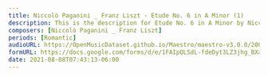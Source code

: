 ```yaml
---
title: Niccolò Paganini _ Franz Liszt - Etude No. 6 in A Minor (1)
description: This is the description for Etude No. 6 in A Minor by Niccolò Paganini _ Franz Liszt
composers: [Niccolò Paganini _ Franz Liszt]
periods: [Romantic]
audioURL: https://OpenMusicDataset.github.io/Maestro/maestro-v3.0.0/2008/MIDI-Unprocessed_16_R1_2008_01-04_ORIG_MID--AUDIO_16_R1_2008_wav--4.midi
formURL: https://docs.google.com/forms/d/e/1FAIpQLSdL-fdeDyt3LZ3jhg_BXaSSEB4E5nVKZiuKAWzoHuGqercVtw/viewform
date: 2021-08-08T07:43:13-06:00
---
```

